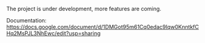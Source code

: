 The project is under development, more features are coming.

Documentation: https://docs.google.com/document/d/1DMGot95m61Cq0edac9Iqw0KnntkfCHq2MsPJL3NhEwc/edit?usp=sharing